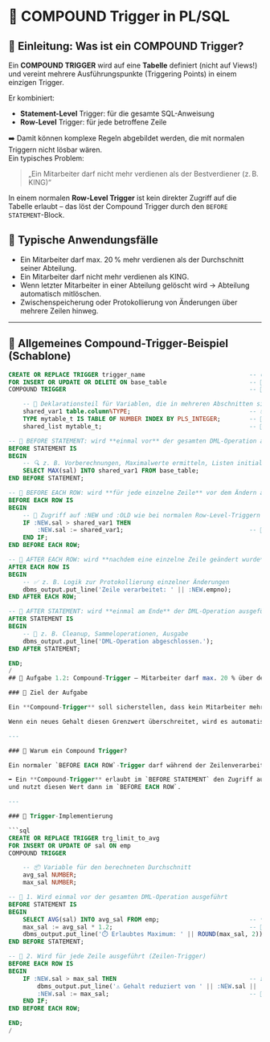# 📘 COMPOUND Trigger in PL/SQL

## 📌 Einleitung: Was ist ein COMPOUND Trigger?

Ein **COMPOUND TRIGGER** wird auf eine **Tabelle** definiert (nicht auf Views!) und vereint mehrere Ausführungspunkte (Triggering Points) in einem einzigen Trigger.

Er kombiniert:
- **Statement-Level** Trigger: für die gesamte SQL-Anweisung
- **Row-Level** Trigger: für jede betroffene Zeile

➡️ Damit können komplexe Regeln abgebildet werden, die mit normalen Triggern nicht lösbar wären.  
Ein typisches Problem:  
> „Ein Mitarbeiter darf nicht mehr verdienen als der Bestverdiener (z. B. KING)“

In einem normalen **Row-Level Trigger** ist kein direkter Zugriff auf die Tabelle erlaubt – das löst der Compound Trigger durch den `BEFORE STATEMENT`-Block.

## 🔧 Typische Anwendungsfälle

- Ein Mitarbeiter darf max. 20 % mehr verdienen als der Durchschnitt seiner Abteilung.
- Ein Mitarbeiter darf nicht mehr verdienen als KING.
- Wenn letzter Mitarbeiter in einer Abteilung gelöscht wird → Abteilung automatisch mitlöschen.
- Zwischenspeicherung oder Protokollierung von Änderungen über mehrere Zeilen hinweg.

---

## 🔄 Allgemeines Compound-Trigger-Beispiel (Schablone)

```sql
CREATE OR REPLACE TRIGGER trigger_name                             -- 🟡 Trigger wird erstellt oder ersetzt
FOR INSERT OR UPDATE OR DELETE ON base_table                       -- 🔁 gilt für alle DML-Operationen (Insert, Update, Delete)
COMPOUND TRIGGER                                                   -- 🧩 Compound Trigger: vereint mehrere Trigger-Abschnitte

    -- 🔸 Deklarationsteil für Variablen, die in mehreren Abschnitten sichtbar sein sollen
    shared_var1 table.column%TYPE;                                 -- 📦 z. B. maximale Werte, Listen etc.
    TYPE mytable_t IS TABLE OF NUMBER INDEX BY PLS_INTEGER;        -- 🧺 Beispiel für Sammlung (Nested Table)
    shared_list mytable_t;                                         -- 🧺 Liste, die über alle Zeilen hinweg befüllt werden kann

-- 🔷 BEFORE STATEMENT: wird **einmal vor** der gesamten DML-Operation ausgeführt
BEFORE STATEMENT IS
BEGIN
    -- 🔍 z. B. Vorberechnungen, Maximalwerte ermitteln, Listen initialisieren
    SELECT MAX(sal) INTO shared_var1 FROM base_table;
END BEFORE STATEMENT;

-- 🔷 BEFORE EACH ROW: wird **für jede einzelne Zeile** vor dem Ändern ausgeführt
BEFORE EACH ROW IS
BEGIN
    -- 🔐 Zugriff auf :NEW und :OLD wie bei normalen Row-Level-Triggern
    IF :NEW.sal > shared_var1 THEN
        :NEW.sal := shared_var1;                                   -- 🧾 Begrenze z. B. neuen Wert auf Maximum
    END IF;
END BEFORE EACH ROW;

-- 🔷 AFTER EACH ROW: wird **nachdem eine einzelne Zeile geändert wurde** ausgeführt
AFTER EACH ROW IS
BEGIN
    -- ✅ z. B. Logik zur Protokollierung einzelner Änderungen
    dbms_output.put_line('Zeile verarbeitet: ' || :NEW.empno);
END AFTER EACH ROW;

-- 🔷 AFTER STATEMENT: wird **einmal am Ende** der DML-Operation ausgeführt
AFTER STATEMENT IS
BEGIN
    -- 🧹 z. B. Cleanup, Sammeloperationen, Ausgabe
    dbms_output.put_line('DML-Operation abgeschlossen.');
END AFTER STATEMENT;

END;
/
## 🧩 Aufgabe 1.2: Compound-Trigger – Mitarbeiter darf max. 20 % über dem Durchschnitt verdienen

### 📌 Ziel der Aufgabe

Ein **Compound-Trigger** soll sicherstellen, dass kein Mitarbeiter mehr als **20 % über dem aktuellen Durchschnittsgehalt** aller Mitarbeiter verdient.

Wenn ein neues Gehalt diesen Grenzwert überschreitet, wird es automatisch auf das erlaubte Maximum gesetzt.

---

### 🧠 Warum ein Compound Trigger?

Ein normaler `BEFORE EACH ROW`-Trigger darf während der Zeilenverarbeitung **nicht auf dieselbe Tabelle** zugreifen (z. B. um den Durchschnitt zu berechnen).

➡️ Ein **Compound-Trigger** erlaubt im `BEFORE STATEMENT` den Zugriff auf die Tabelle (z. B. `AVG(sal)`)  
und nutzt diesen Wert dann im `BEFORE EACH ROW`.

---

### 🧩 Trigger-Implementierung

```sql
CREATE OR REPLACE TRIGGER trg_limit_to_avg
FOR INSERT OR UPDATE OF sal ON emp
COMPOUND TRIGGER

    -- 📦 Variable für den berechneten Durchschnitt
    avg_sal NUMBER;
    max_sal NUMBER;

-- 🔷 1. Wird einmal vor der gesamten DML-Operation ausgeführt
BEFORE STATEMENT IS
BEGIN
    SELECT AVG(sal) INTO avg_sal FROM emp;                         -- 🔍 Durchschnitt berechnen
    max_sal := avg_sal * 1.2;                                      -- 🧮 Maximal erlaubt = +20 %
    dbms_output.put_line('⏱️ Erlaubtes Maximum: ' || ROUND(max_sal, 2));
END BEFORE STATEMENT;

-- 🔷 2. Wird für jede Zeile ausgeführt (Zeilen-Trigger)
BEFORE EACH ROW IS
BEGIN
    IF :NEW.sal > max_sal THEN                                     -- ❗ Wenn neues Gehalt zu hoch
        dbms_output.put_line('⚠️ Gehalt reduziert von ' || :NEW.sal || ' auf ' || ROUND(max_sal, 2));
        :NEW.sal := max_sal;                                       -- 🔧 Begrenzung setzen
    END IF;
END BEFORE EACH ROW;

END;
/
